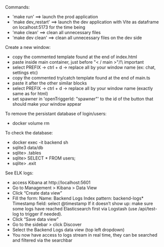 Commands:
- 'make run' ==> launch the prod application
- 'make dev_restart' ==> launch the dev application with Vite as dataframe on localhost:5173 for the time being
- 'make clean' ==> clean all unnecessary files
- 'make dev clean' ==> clean all unnecessary files on the dev side

Create a new window: 
- copy the commented template found at the end of index.html
- paste inside main container, just before "< / main >"/!\ important
- select PREFIX -> ctrl + d -> replace all by your window name (ex: chat, settings etc)
- copy the commented try/catch template found at the end of main.ts
- paste it after the other similar blocks
- select PREFIX -> ctrl + d -> replace all by your window name (exactly same as for html)
- set spawner in 'openTriggerId: "spawner"' to the id of the button that should make your window appear

To remove the persistant database of login/users:
- docker volume rm

To check the database:
- docker exec -it backend sh
- sqlite3 data/db
- sqlite> .tables
- sqlite> SELECT * FROM users;
- sqlite> .exit

See ELK logs: 
- access Kibana at http://localhost:5601
- Go to Management > Kibana > Data View
- Click “Create data view”
- Fill the form:
    Name: Backend Logs
    Index pattern: backend-logs*
    Timestamp field: select @timestamp
    If it doesn’t show up: make sure some logs have reached Elasticsearch first via Logstash (use /api/test-log to trigger if needed).
- Click “Save data view”
- Go to the sidebar > click Discover
- Select the Backend Logs data view (top left dropdown)
- You now have access to logs stream in real time, they can be searched and filtered via the searchbar
